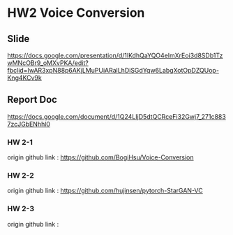 # HW2 Voice Conversion

## Slide 
https://docs.google.com/presentation/d/1lKdhQaYQO4elmXrEoi3d8SDb1TzwMNcOBr9_oMXvPKA/edit?fbclid=IwAR3xpN88p6AKjLMuPUiARalLhDiSGdYqw6LabgXotOpDZQUop-Kng4KCv9k

## Report Doc
https://docs.google.com/document/d/1Q24LIjD5dtQCRceFi32Gwj7_271c8837zcJGbENhhl0

### HW 2-1
origin github link : https://github.com/BogiHsu/Voice-Conversion

### HW 2-2
origin github link : https://github.com/hujinsen/pytorch-StarGAN-VC

### HW 2-3
origin github link :
